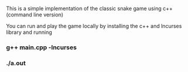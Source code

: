 This is a simple implementation of the classic snake game using c++ (command line version)

You can run and play the game locally by installing the c++ and lncurses library and running
### g++ main.cpp -lncurses
### ./a.out
